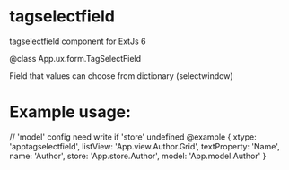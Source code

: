 # tagselectfield
tagselectfield component for ExtJs 6


@class App.ux.form.TagSelectField

Field that values can choose from dictionary (selectwindow)

# Example usage:

// 'model' config need write if 'store' undefined
@example
{
    xtype: 'apptagselectfield',
    listView: 'App.view.Author.Grid',
    textProperty: 'Name',
    name: 'Author',
    store: 'App.store.Author',
    model: 'App.model.Author'
} 


